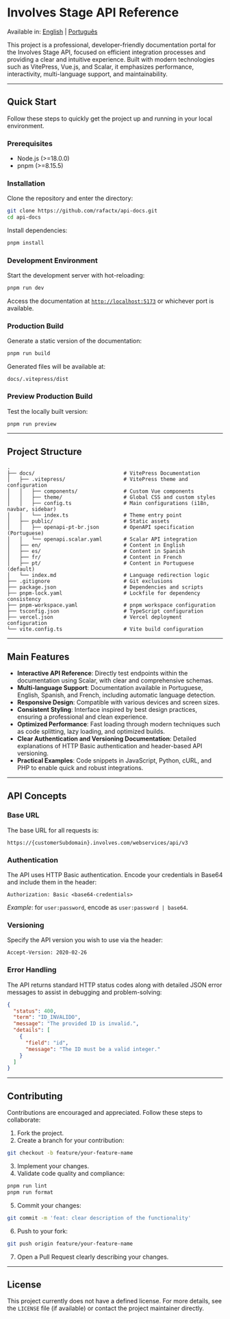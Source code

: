 # Involves Stage API Reference

Available in:
[English](README.md) | [Português](README.pt-br.md)

This project is a professional, developer-friendly documentation portal for the Involves Stage API, focused on efficient integration processes and providing a clear and intuitive experience. Built with modern technologies such as VitePress, Vue.js, and Scalar, it emphasizes performance, interactivity, multi-language support, and maintainability.

---

## Quick Start

Follow these steps to quickly get the project up and running in your local environment.

### Prerequisites

* Node.js (>=18.0.0)
* pnpm (>=8.15.5)

### Installation

Clone the repository and enter the directory:

```bash
git clone https://github.com/rafactx/api-docs.git
cd api-docs
```

Install dependencies:

```bash
pnpm install
```

### Development Environment

Start the development server with hot-reloading:

```bash
pnpm run dev
```

Access the documentation at [`http://localhost:5173`](http://localhost:5173) or whichever port is available.

### Production Build

Generate a static version of the documentation:

```bash
pnpm run build
```

Generated files will be available at:

```plaintext
docs/.vitepress/dist
```

### Preview Production Build

Test the locally built version:

```bash
pnpm run preview
```

---

## Project Structure

```plaintext
.
├── docs/                             # VitePress Documentation
│   ├── .vitepress/                   # VitePress theme and configuration
│   │   ├── components/               # Custom Vue components
│   │   ├── theme/                    # Global CSS and custom styles
│   │   ├── config.ts                 # Main configurations (i18n, navbar, sidebar)
│   │   └── index.ts                  # Theme entry point
│   ├── public/                       # Static assets
│   │   ├── openapi-pt-br.json        # OpenAPI specification (Portuguese)
│   │   └── openapi.scalar.yaml       # Scalar API integration
│   ├── en/                           # Content in English
│   ├── es/                           # Content in Spanish
│   ├── fr/                           # Content in French
│   ├── pt/                           # Content in Portuguese (default)
│   └── index.md                      # Language redirection logic
├── .gitignore                        # Git exclusions
├── package.json                      # Dependencies and scripts
├── pnpm-lock.yaml                    # Lockfile for dependency consistency
├── pnpm-workspace.yaml               # pnpm workspace configuration
├── tsconfig.json                     # TypeScript configuration
├── vercel.json                       # Vercel deployment configuration
└── vite.config.ts                    # Vite build configuration
```

---

## Main Features

* **Interactive API Reference**: Directly test endpoints within the documentation using Scalar, with clear and comprehensive schemas.
* **Multi-language Support**: Documentation available in Portuguese, English, Spanish, and French, including automatic language detection.
* **Responsive Design**: Compatible with various devices and screen sizes.
* **Consistent Styling**: Interface inspired by best design practices, ensuring a professional and clean experience.
* **Optimized Performance**: Fast loading through modern techniques such as code splitting, lazy loading, and optimized builds.
* **Clear Authentication and Versioning Documentation**: Detailed explanations of HTTP Basic authentication and header-based API versioning.
* **Practical Examples**: Code snippets in JavaScript, Python, cURL, and PHP to enable quick and robust integrations.

---

## API Concepts

### Base URL

The base URL for all requests is:

```plaintext
https://{customerSubdomain}.involves.com/webservices/api/v3
```

### Authentication

The API uses HTTP Basic authentication. Encode your credentials in Base64 and include them in the header:

```http
Authorization: Basic <base64-credentials>
```

*Example*: for `user:password`, encode as `user:password | base64`.

### Versioning

Specify the API version you wish to use via the header:

```http
Accept-Version: 2020-02-26
```

### Error Handling

The API returns standard HTTP status codes along with detailed JSON error messages to assist in debugging and problem-solving:

```json
{
  "status": 400,
  "term": "ID_INVALIDO",
  "message": "The provided ID is invalid.",
  "details": [
    {
      "field": "id",
      "message": "The ID must be a valid integer."
    }
  ]
}
```

---

## Contributing

Contributions are encouraged and appreciated. Follow these steps to collaborate:

1. Fork the project.
2. Create a branch for your contribution:

```bash
git checkout -b feature/your-feature-name
```

3. Implement your changes.
4. Validate code quality and compliance:

```bash
pnpm run lint
pnpm run format
```

5. Commit your changes:

```bash
git commit -m 'feat: clear description of the functionality'
```

6. Push to your fork:

```bash
git push origin feature/your-feature-name
```

7. Open a Pull Request clearly describing your changes.

---

## License

This project currently does not have a defined license. For more details, see the `LICENSE` file (if available) or contact the project maintainer directly.
